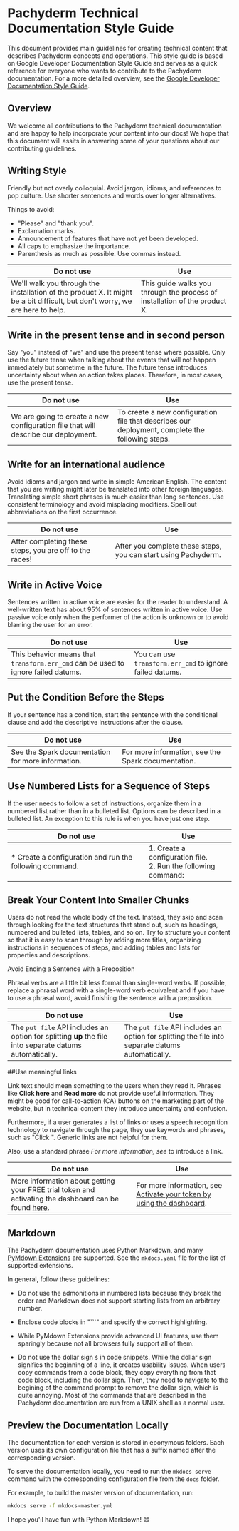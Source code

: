 # Pachyderm Technical Documentation Style Guide

This document provides main guidelines for creating technical content that
describes Pachyderm concepts and operations. This style guide is based on Google
Developer Documentation Style Guide and serves as a quick reference for everyone
who wants to contribute to the Pachyderm documentation. For a more detailed
overview, see the
[Google Developer Documentation Style Guide](https://developers.google.com/style/).

## Overview

We welcome all contributions to the Pachyderm technical documentation and are
happy to help incorporate your content into our docs! We hope that this document
will assits in answering some of your questions about our contributing
guidelines.

## Writing Style

Friendly but not overly colloquial. Avoid jargon, idioms, and references to pop
culture. Use shorter sentences and words over longer alternatives.

Things to avoid:

-   "Please" and "thank you".
-   Exclamation marks.
-   Announcement of features that have not yet been developed.
-   All caps to emphasize the importance.
-   Parenthesis as much as possible. Use commas instead.

| Do not use                                                                                                                   | Use                                                                        |
| ---------------------------------------------------------------------------------------------------------------------------- | -------------------------------------------------------------------------- |
| We'll walk you through the installation of the product X. It might be a bit difficult, but don't worry, we are here to help. | This guide walks you through the process of installation of the product X. |

## Write in the present tense and in second person

Say "you" instead of "we" and use the present tense where possible. Only use the
future tense when talking about the events that will not happen immediately but
sometime in the future. The future tense introduces uncertainty about when an
action takes places. Therefore, in most cases, use the present tense.

| Do not use                                                                         | Use                                                                                             |
| ---------------------------------------------------------------------------------- | ----------------------------------------------------------------------------------------------- |
| We are going to create a new configuration file that will describe our deployment. | To create a new configuration file that describes our deployment, complete the following steps. |

## Write for an international audience

Avoid idioms and jargon and write in simple American English. The content that
you are writing might later be translated into other foreign languages.
Translating simple short phrases is much easier than long sentences. Use
consistent terminology and avoid misplacing modifiers. Spell out abbreviations
on the first occurrence.

| Do not use                                              | Use                                                            |
| ------------------------------------------------------- | -------------------------------------------------------------- |
| After completing these steps, you are off to the races! | After you complete these steps, you can start using Pachyderm. |

## Write in Active Voice

Sentences written in active voice are easier for the reader to understand. A
well-written text has about 95% of sentences written in active voice. Use
passive voice only when the performer of the action is unknown or to avoid
blaming the user for an error.

| Do not use                                                                        | Use                                                      |
| --------------------------------------------------------------------------------- | -------------------------------------------------------- |
| This behavior means that `transform.err_cmd` can be used to ignore failed datums. | You can use `transform.err_cmd` to ignore failed datums. |

## Put the Condition Before the Steps

If your sentence has a condition, start the sentence with the conditional clause
and add the descriptive instructions after the clause.

| Do not use                                        | Use                                                |
| ------------------------------------------------- | -------------------------------------------------- |
| See the Spark documentation for more information. | For more information, see the Spark documentation. |

## Use Numbered Lists for a Sequence of Steps

If the user needs to follow a set of instructions, organize them in a numbered
list rather than in a bulleted list. Options can be described in a bulleted
list. An exception to this rule is when you have just one step.

| Do not use                                               | Use                                                                |
| -------------------------------------------------------- | ------------------------------------------------------------------ |
| \* Create a configuration and run the following command. | 1. Create a configuration file. <br> 2. Run the following command: |

## Break Your Content Into Smaller Chunks

Users do not read the whole body of the text. Instead, they skip and scan
through looking for the text structures that stand out, such as headings,
numbered and bulleted lists, tables, and so on. Try to structure your content so
that it is easy to scan through by adding more titles, organizing instructions
in sequences of steps, and adding tables and lists for properties and
descriptions.

Avoid Ending a Sentence with a Preposition

Phrasal verbs are a little bit less formal than single-word verbs. If possible,
replace a phrasal word with a single-word verb equivalent and if you have to use
a phrasal word, avoid finishing the sentence with a preposition.

| Do not use                                                                                              | Use                                                                                              |
| ------------------------------------------------------------------------------------------------------- | ------------------------------------------------------------------------------------------------ |
| The `put file` API includes an option for splitting **up** the file into separate datums automatically. | The `put file` API includes an option for splitting the file into separate datums automatically. |

##Use meaningful links

Link text should mean something to the users when they read it. Phrases like
**Click here** and **Read more** do not provide useful information. They might
be good for call-to-action (CA) buttons on the marketing part of the website,
but in technical content they introduce uncertainty and confusion.

Furthermore, if a user generates a list of links or uses a speech recognition
technology to navigate through the page, they use keywords and phrases, such as
"Click <text>". Generic links are not helpful for them.

Also, use a standard phrase _For more information, see <link>_ to introduce a
link.

| Do not use                                                                                                                                                                                       | Use                                                                                                                                                               |
| ------------------------------------------------------------------------------------------------------------------------------------------------------------------------------------------------ | ----------------------------------------------------------------------------------------------------------------------------------------------------------------- |
| More information about getting your FREE trial token and activating the dashboard can be found [here](https://docs.pachyderm.com/latest/enterprise/deployment/#activate-by-using-the-dashboard). | For more information, see [Activate your token by using the dashboard](https://docs.pachyderm.com/latest/enterprise/deployment/#activate-by-using-the-dashboard). |

## Markdown

The Pachyderm documentation uses Python Markdown, and many
[PyMdown Extensions](https://facelessuser.github.io/pymdown-extensions/) are
supported. See the `mkdocs.yaml` file for the list of supported extensions.

In general, follow these guidelines:

-   Do not use the admonitions in numbered lists because they break the order
    and Markdown does not support starting lists from an arbitrary number.

-   Enclose code blocks in "```" and specify the correct highlighting.

-   While PyMdown Extensions provide advanced UI features, use them sparingly
    because not all browsers fully support all of them.

-   Do not use the dollar sign `$` in code snippets. While the dollar sign
    signifies the beginning of a line, it creates usability issues. When users
    copy commands from a code block, they copy everything from that code block,
    including the dollar sign. Then, they need to navigate to the begining of
    the command prompt to remove the dollar sign, which is quite annoying. Most
    of the commands that are described in the Pachyderm documentation are run
    from a UNIX shell as a normal user.

## Preview the Documentation Locally

The documentation for each version is stored in eponymous folders. Each version
uses its own configuration file that has a suffix named after the corresponding
version.

To serve the documentation locally, you need to run the `mkdocs serve` command
with the corresponding configuration file from the `docs` folder.

For example, to build the master version of documentation, run:

```bash
mkdocs serve -f mkdocs-master.yml
```

I hope you'll have fun with Python Markdown! :smile:
